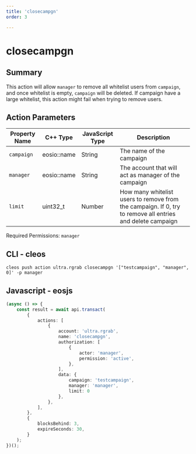 ```yaml
---
title: 'closecampgn'
order: 3

---
```


# closecampgn

## Summary

This action will allow `manager` to remove all whitelist users from `campaign`, and once whitelist is empty, `campaign` will be deleted.
If campaign have a large whitelist, this action might fail when trying to remove users.

## Action Parameters

| Property Name | C++ Type    | JavaScript Type | Description                                                                                               |
| ------------- | ----------- | --------------- | --------------------------------------------------------------------------------------------------------- |
| `campaign`    | eosio::name | String          | The name of the campaign                                                                                  |
| `manager`     | eosio::name | String          | The account that will act as manager of the campaign                                                      |
| `limit`       | uint32_t    | Number          | How many whitelist users to remove from the campaign. If 0, try to remove all entries and delete campaign |

Required Permissions: `manager`

## CLI - cleos

```shell script
cleos push action ultra.rgrab closecampgn '["testcampaign", "manager", 0]' -p manager
```

## Javascript - eosjs

```typescript
(async () => {
    const result = await api.transact(
        {
            actions: [
                {
                    account: 'ultra.rgrab',
                    name: 'closecampgn',
                    authorization: [
                        {
                            actor: 'manager',
                            permission: 'active',
                        },
                    ],
                    data: {
                        campaign: 'testcampaign',
                        manager: 'manager',
                        limit: 0
                    },
                },
            ],
        },
        {
            blocksBehind: 3,
            expireSeconds: 30,
        }
    );
})();
```

